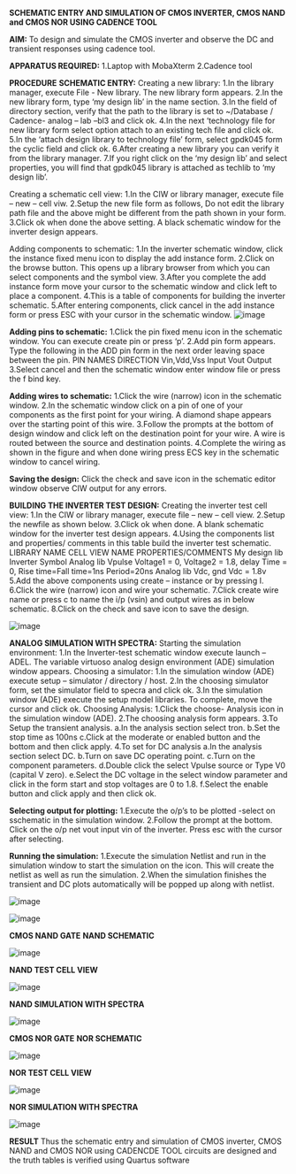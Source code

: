 **SCHEMATIC ENTRY AND SIMULATION OF CMOS INVERTER, CMOS NAND and CMOS NOR USING CADENCE TOOL**

**AIM:**
    To design and simulate the CMOS inverter and observe the DC and transient responses using cadence tool.
   
**APPARATUS REQUIRED:**
   1.Laptop with MobaXterm
   2.Cadence tool

**PROCEDURE**
**SCHEMATIC ENTRY:**
Creating a new library:
1.In the library manager, execute File - New library. The new library form appears.
2.In the new library form, type ‘my design lib’ in the name section.
3.In the field of directory section, verify that the path to the library is set to ~/Database / Cadence- analog – lab –bl3 and click ok.
4.In the next ‘technology file for new library form select option attach to an existing tech file and click ok.
5.In the ‘attach design library to technology file’ form, select gpdk045 form the cyclic field and click ok.
6.After creating a new library you can verify it from the library manager.
7.If you right click on the ‘my design lib’ and select properties, you will find that gpdk045 library is attached as techlib to ‘my design lib’.

Creating a schematic cell view:
1.In the CIW or library manager, execute file – new – cell viw.
2.Setup the new file form as follows, Do not edit the library path file and the above might be different from the path shown in your form.
3.Click ok when done the above setting. A black schematic window for the inverter design appears.

Adding components to schematic:
1.In the inverter schematic window, click the instance fixed menu icon to display the add instance form.
2.Click on the browse button. This opens up a library browser from which you can select components and the symbol view.
3.After you complete the add instance form move your cursor to the schematic window and click left to place a component.
4.This is a table of components for building the inverter schematic.
5.After entering components, click cancel in the add instance form or press ESC with your cursor in the schematic window.
![image](https://github.com/Siva1309/VLSI-LAB-EXP-6/assets/166374356/c9e6e8b3-869e-4b5e-976d-302af42d7b83)

**Adding pins to schematic:**
1.Click the pin fixed menu icon in the schematic window. You can execute create pin or press ‘p’.
2.Add pin form appears. Type the following in the ADD pin form in the next order leaving space between the pin.
PIN NAMES	DIRECTION
Vin,Vdd,Vss	Input
Vout	Output
3.Select cancel and then the schematic window enter window file or press the f bind key.

**Adding wires to schematic:**
1.Click the wire (narrow) icon in the schematic window.
2.In the schematic window click on a pin of one of your components as the first point for your wiring. A diamond shape appears over the starting point of this wire.
3.Follow the prompts at the bottom of design window and click left on the destination point for your wire. A wire is routed between the source and destination points.
4.Complete the wiring as shown in the figure and when done wiring press ECS key in the schematic window to cancel wiring.

**Saving the design:**
	Click the check and save icon in the schematic editor window observe CIW output for any errors.

**BUILDING THE INVERTER TEST DESIGN:**
Creating the inverter test cell view:
1.In the CIW or library manager, execute file – new – cell view.
2.Setup the newfile as shown below.
3.Click ok when done. A blank schematic window for the inverter test design appears.
4.Using the components list and properties/ comments in this table build the inverter test schematic.
LIBRARY NAME	CELL VIEW NAME	PROPERTIES/COMMENTS
My design lib	Inverter	Symbol
Analog lib	Vpulse	Voltage1 = 0, Voltage2 = 1.8, delay Time = 0,
Rise time=Fall time=1ns
Period=20ns
Analog lib	Vdc, gnd	Vdc = 1.8v
5.Add the above components using create – instance or by pressing I.
6.Click the wire (narrow) icon and wire your schematic.
7.Click create wire name or press c to name the i/p (vsin) and output wires as in below schematic.
8.Click on the check and save icon to save the design.

![image](https://github.com/Siva1309/VLSI-LAB-EXP-6/assets/166374356/00dedfaf-d1cb-420c-8126-0c2ca79fffef)


**ANALOG SIMULATION WITH SPECTRA:**
Starting the simulation environment:
1.In the Inverter-test schematic window execute launch – ADEL. The variable virtuoso analog design environment (ADE) simulation window appears.
Choosing a simulator:
1.In the simulation window (ADE) execute setup – simulator / directory / host.
2.In the choosing simulator form, set the simulator field to specra and click ok.
3.In the simulation window (ADE) execute the setup model libraries.
To complete, move the cursor and click ok.
Choosing Analysis:
1.Click the choose- Analysis icon in the simulation window (ADE).
2.The choosing analysis form appears.
3.To Setup the transient analysis.
a.In the analysis section select tron.
b.Set the stop time as 100ns
c.Click at the moderate or enabled button and the bottom and then click apply.
4.To set for DC analysis
a.In the analysis section select DC.
b.Turn on save DC operating point.
c.Turn on the component parameters.
d.Double click the select Vpulse source or Type V0 (capital V zero).
e.Select the DC voltage in the select window parameter and click in the form start and stop voltages are 0 to 1.8.
f.Select the enable button and click apply and then click ok.

**Selecting output for plotting:**
1.Execute the o/p’s to be plotted  -select on sschematic in the simulation window.
2.Follow the prompt at the bottom. Click on the o/p net vout input vin of the inverter. Press esc with the cursor after selecting.

**Running the simulation:**
1.Execute the simulation Netlist and run in the simulation window to start the simulation on the icon. This will create the netlist as well as run the simulation.
2.When the simulation finishes the transient and DC plots automatically will be popped up along with netlist.

![image](https://github.com/Siva1309/VLSI-LAB-EXP-6/assets/166374356/a3d3a353-fd6e-4630-bcc9-40960c9ff3cf)

![image](https://github.com/Siva1309/VLSI-LAB-EXP-6/assets/166374356/be12dd3b-a081-4a6b-9f59-1a83e9f55bfd)

**CMOS NAND GATE**
**NAND SCHEMATIC**

![image](https://github.com/Siva1309/VLSI-LAB-EXP-6/assets/166374356/6d3cfbf5-fa55-4176-b745-1e71d17f5148)

**NAND TEST CELL VIEW**

![image](https://github.com/Siva1309/VLSI-LAB-EXP-6/assets/166374356/bf2910b1-bad2-486d-bcd4-9aaec5848353)

**NAND SIMULATION WITH SPECTRA**

![image](https://github.com/Siva1309/VLSI-LAB-EXP-6/assets/166374356/d1ce6f4f-feba-4cff-bb8c-a43cd60ebf67)

**CMOS NOR GATE**
**NOR SCHEMATIC**

![image](https://github.com/Siva1309/VLSI-LAB-EXP-6/assets/166374356/a13fb362-b334-4fe1-94c7-5ff9f38fcd44)

**NOR TEST CELL VIEW**

![image](https://github.com/Siva1309/VLSI-LAB-EXP-6/assets/166374356/8db328e1-b6a1-46f9-87bd-8c40539768bc)


**NOR SIMULATION WITH SPECTRA**

![image](https://github.com/Siva1309/VLSI-LAB-EXP-6/assets/166374356/0db4f1e4-40f4-4045-a7d7-b405a8d41bbf)

**RESULT**
Thus the schematic entry and simulation of CMOS inverter, CMOS NAND and CMOS NOR using CADENCDE TOOL circuits are designed and the truth tables is verified using Quartus software
